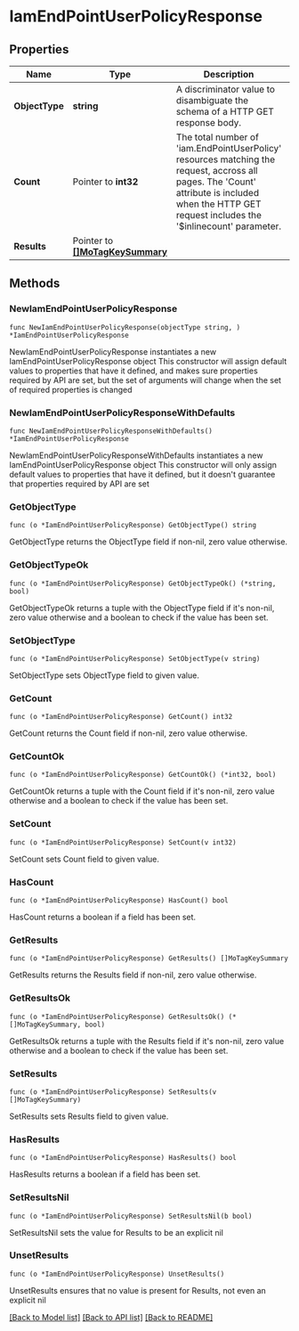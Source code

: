 # IamEndPointUserPolicyResponse

## Properties

Name | Type | Description | Notes
------------ | ------------- | ------------- | -------------
**ObjectType** | **string** | A discriminator value to disambiguate the schema of a HTTP GET response body. | 
**Count** | Pointer to **int32** | The total number of &#39;iam.EndPointUserPolicy&#39; resources matching the request, accross all pages. The &#39;Count&#39; attribute is included when the HTTP GET request includes the &#39;$inlinecount&#39; parameter. | [optional] 
**Results** | Pointer to [**[]MoTagKeySummary**](mo.TagKeySummary.md) |  | [optional] 

## Methods

### NewIamEndPointUserPolicyResponse

`func NewIamEndPointUserPolicyResponse(objectType string, ) *IamEndPointUserPolicyResponse`

NewIamEndPointUserPolicyResponse instantiates a new IamEndPointUserPolicyResponse object
This constructor will assign default values to properties that have it defined,
and makes sure properties required by API are set, but the set of arguments
will change when the set of required properties is changed

### NewIamEndPointUserPolicyResponseWithDefaults

`func NewIamEndPointUserPolicyResponseWithDefaults() *IamEndPointUserPolicyResponse`

NewIamEndPointUserPolicyResponseWithDefaults instantiates a new IamEndPointUserPolicyResponse object
This constructor will only assign default values to properties that have it defined,
but it doesn't guarantee that properties required by API are set

### GetObjectType

`func (o *IamEndPointUserPolicyResponse) GetObjectType() string`

GetObjectType returns the ObjectType field if non-nil, zero value otherwise.

### GetObjectTypeOk

`func (o *IamEndPointUserPolicyResponse) GetObjectTypeOk() (*string, bool)`

GetObjectTypeOk returns a tuple with the ObjectType field if it's non-nil, zero value otherwise
and a boolean to check if the value has been set.

### SetObjectType

`func (o *IamEndPointUserPolicyResponse) SetObjectType(v string)`

SetObjectType sets ObjectType field to given value.


### GetCount

`func (o *IamEndPointUserPolicyResponse) GetCount() int32`

GetCount returns the Count field if non-nil, zero value otherwise.

### GetCountOk

`func (o *IamEndPointUserPolicyResponse) GetCountOk() (*int32, bool)`

GetCountOk returns a tuple with the Count field if it's non-nil, zero value otherwise
and a boolean to check if the value has been set.

### SetCount

`func (o *IamEndPointUserPolicyResponse) SetCount(v int32)`

SetCount sets Count field to given value.

### HasCount

`func (o *IamEndPointUserPolicyResponse) HasCount() bool`

HasCount returns a boolean if a field has been set.

### GetResults

`func (o *IamEndPointUserPolicyResponse) GetResults() []MoTagKeySummary`

GetResults returns the Results field if non-nil, zero value otherwise.

### GetResultsOk

`func (o *IamEndPointUserPolicyResponse) GetResultsOk() (*[]MoTagKeySummary, bool)`

GetResultsOk returns a tuple with the Results field if it's non-nil, zero value otherwise
and a boolean to check if the value has been set.

### SetResults

`func (o *IamEndPointUserPolicyResponse) SetResults(v []MoTagKeySummary)`

SetResults sets Results field to given value.

### HasResults

`func (o *IamEndPointUserPolicyResponse) HasResults() bool`

HasResults returns a boolean if a field has been set.

### SetResultsNil

`func (o *IamEndPointUserPolicyResponse) SetResultsNil(b bool)`

 SetResultsNil sets the value for Results to be an explicit nil

### UnsetResults
`func (o *IamEndPointUserPolicyResponse) UnsetResults()`

UnsetResults ensures that no value is present for Results, not even an explicit nil

[[Back to Model list]](../README.md#documentation-for-models) [[Back to API list]](../README.md#documentation-for-api-endpoints) [[Back to README]](../README.md)


